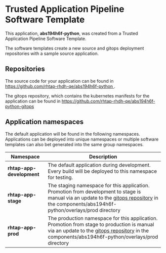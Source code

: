# Trusted Application Pipeline Software Template

This application, **abs194h6f-python**, was created from a Trusted Application Pipeline Software Template.

The software templates create a new source and gitops deployment repositories with a sample source application. 

## Repositories

The source code for your application can be found in [https://github.com/rhtap-rhdh-qe/abs194h6f-python ](https://github.com/rhtap-rhdh-qe/abs194h6f-python ).
 
The gitops repository, which contains the kubernetes manifests for the application can be found in 
[https://github.com/rhtap-rhdh-qe/abs194h6f-python-gitops ](https://github.com/rhtap-rhdh-qe/abs194h6f-python-gitops ) 

## Application namespaces 

The default application will be found in the following namespaces. Applications can be deployed into unique namespaces or multiple software templates can also bet generated into the same group namespaces.  

|  Namespace   |  Description   |  
| -------- | -------- |   
| **rhtap-app-development** | The default application during development. Every build will be deployed to this namespace for testing. | 
| **rhtap-app-stage** | The staging namespace for this application. Promotion from development to stage is manual via an update to the [gitops repository](https://github.com/rhtap-rhdh-qe/abs194h6f-python-gitops ) in the components/abs194h6f-python/overlays/prod directory |  
| **rhtap-app-prod** | The production namespace for this application. Promotion from stage to production is manual via an update to the [gitops repository](https://github.com/rhtap-rhdh-qe/abs194h6f-python-gitops ) in the components/abs194h6f-python/overlays/prod directory | 